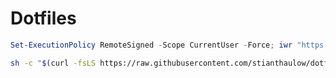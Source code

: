 # Dotfiles

```powershell
Set-ExecutionPolicy RemoteSigned -Scope CurrentUser -Force; iwr "https://stian.link/init" | iex
```

```sh
sh -c "$(curl -fsLS https://raw.githubusercontent.com/stianthaulow/dotfiles/main/bootstrap.sh)"
```
